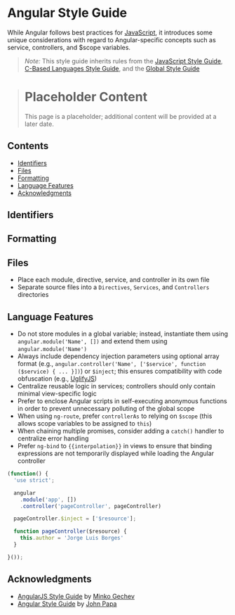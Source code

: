 # Angular Style Guide

While Angular follows best practices for [JavaScript](./Readme.md), it introduces some unique considerations with regard to Angular-specific concepts such as service, controllers, and $scope variables.

> *Note:* This style guide inherits rules from the [JavaScript Style Guide](./README.md), [C-Based Languages Style Guide](../README.md), and the [Global Style Guide](../../README.md)

> # Placeholder Content
> This page is a placeholder; additional content will be provided at a later date.

## Contents
- [Identifiers](#identifiers)
- [Files](#files)
- [Formatting](#formatting)
- [Language Features](#language-features)
- [Acknowledgments](#acknowledgments)

## Identifiers

## Formatting

## Files
- Place each module, directive, service, and controller in its own file
- Separate source files into a `Directives`, `Services`, and `Controllers` directories

## Language Features
- Do not store modules in a global variable; instead, instantiate them using `angular.module('Name', [])` and extend them using `angular.module('Name')`
- Always include dependency injection parameters using optional array format (e.g., `angular.controller('Name', ['$service', function ($service) { ... }])`) or `$inject`; this ensures compatibility with code obfuscation (e.g., [UglifyJS](http://lisperator.net/uglifyjs/))
- Centralize reusable logic in services; controllers should only contain minimal view-specific logic
- Prefer to enclose Angular scripts in self-executing anonymous functions in order to prevent unnecessary polluting of the global scope
- When using `ng-route`, prefer `controllerAs` to relying on `$scope` (this allows scope variables to be assigned to `this`)
- When chaining multiple promises, consider adding a `catch()` handler to centralize error handling
- Prefer `ng-bind` to `{{interpolation}}` in views to ensure that binding expressions are not temporarily displayed while loading the Angular controller

```js
(function() {
  'use strict';

  angular
    .module('app', [])
    .controller('pageController', pageController)

  pageController.$inject = ['$resource'];

  function pageController($resource) {
    this.author = 'Jorge Luis Borges'
  }

}());
```

## Acknowledgments
- [AngularJS Style Guide](https://github.com/mgechev/angularjs-style-guide) by [Minko Gechev](https://github.com/mgechev)
- [Angular Style Guide](https://github.com/johnpapa/angular-styleguide) by [John Papa](https://github.com/johnpapa)
